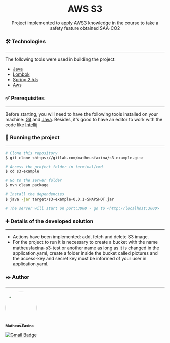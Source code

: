 <h1 align="center">AWS S3</h1>

<p align="center">Project implemented to apply AWS3 knowledge in the course to take a safety feature obtained SAA-CO2</p>

### 🛠 Technologies
___
The following tools were used in building the project:

- [Java](https://www.java.com/pt-BR/)
- [Lombok](https://projectlombok.org/)
- [Spring 2.5.5](https://spring.io/blog/2021/08/19/spring-boot-2-5-5-available-now)
- [Aws](https://aws.amazon.com/)

### ✅ Prerequisites
___
Before starting, you will need to have the following tools installed on your machine:
[Git](https://git-scm.com/) and [Java](https://www.java.com/pt-BR/).
Besides, it's good to have an editor to work with the code like [Intellij](https://www.jetbrains.com/pt-br/idea/)

### 🎲 Running the project
___
```bash
# Clone this repository
$ git clone <https://gitlab.com/matheusfaxina/s3-example.git>

# Access the project folder in terminal/cmd
$ cd s3-example

# Go to the server folder
$ mvn clean package

# Install the dependencies
$ java -jar target/s3-example-0.0.1-SNAPSHOT.jar

# The server will start on port:3000 - go to <http://localhost:3000>
```

### ➕ Details of the developed solution
___
* Actions have been implemented: add, fetch and delete S3 image.
* For the project to run it is necessary to create a bucket with the name matheusfaxina-s3-test or another name as long as it is changed in the application.yaml, create a folder inside the bucket called pictures and the access-key and secret key must be informed of your user in application.yaml.

### ✒️ Author
___
<a href="https://www.linkedin.com/in/matheusvfaxina/">
 <img style="border-radius: 50%;" src="https://media-exp1.licdn.com/dms/image/C4E03AQHrHj9yWmIbgg/profile-displayphoto-shrink_800_800/0/1610406929592?e=1636588800&v=beta&t=7og_fNQRDlbZp38HsaQ5sV9MMBrxVqO-YkPJKfUyYZo" width="100px;" alt=""/>
 <br />
 <sub><b>Matheus Faxina</b></sub></a> <a href="https://www.linkedin.com/in/matheusvfaxina/" title="Linkedin"></a>

[![Gmail Badge](https://img.shields.io/badge/-matheus.vfaxina@gmail.com-c14438?style=flat-square&logo=Gmail&logoColor=white&link=mailto:matheus.vfaxina@gmail.com)](mailto:matheus.vfaxina@gmail.com)
